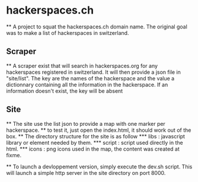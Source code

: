 hackerspaces.ch
===============

** A project to squat the hackerspaces.ch domain name. The original goal was to make a list of hackerspaces in switzerland.

Scraper
-------
** A scraper exist that will search in hackerspaces.org for any hackerspaces registered in switzerland. It will then provide a json file in "site/list". The key are the names of the hackerspace and the value a dictionnary containing all the information in the hackerspace. If an information doesn't exist, the key will be absent

Site
----
** The site use the list json to provide a map with one marker per hackerspace.
** to test it, just open the index.html, it should work out of the box.
** The directory structure for the site is as follow
*** libs : javascript library or element needed by them.
*** script : script used directly in the html.
*** icons : png icons used in the map, the content was created at fixme.

** To launch a devloppement version, simply execute the dev.sh script. This will launch a simple http server in the site directory on port 8000.
